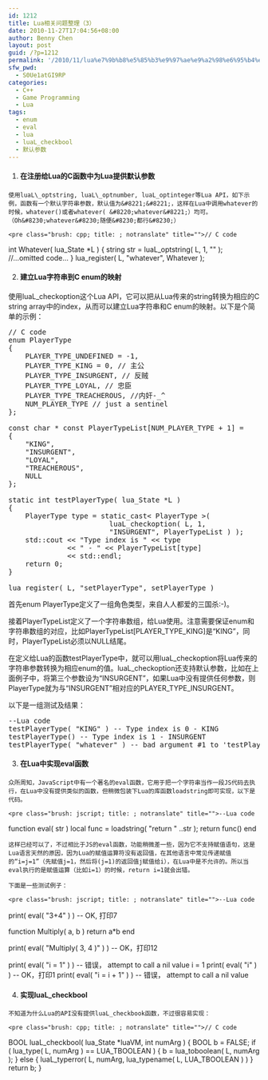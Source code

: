 ```yaml
---
id: 1212
title: Lua相关问题整理（3）
date: 2010-11-27T17:04:56+08:00
author: Benny Chen
layout: post
guid: /?p=1212
permalink: '/2010/11/lua%e7%9b%b8%e5%85%b3%e9%97%ae%e9%a2%98%e6%95%b4%e7%90%86%ef%bc%883%ef%bc%89/'
sfw_pwd:
  - S0Ue1atGI9RP
categories:
  - C++
  - Game Programming
  - Lua
tags:
  - enum
  - eval
  - lua
  - luaL_checkbool
  - 默认参数
---
```

  1. #### 在注册给Lua的C函数中为Lua提供默认参数
    
    使用luaL\_optstring, luaL\_optnumber, luaL_optinteger等Lua API，如下示例，函数有一个默认字符串参数，默认值为&#8221;&#8221;，这样在Lua中调用whatever的时候，whatever()或者whatever( &#8220;whatever&#8221;）均可。（Oh&#8230;whatever&#8230;随便&#8230;都行&#8230;）
    
    <pre class="brush: cpp; title: ; notranslate" title="">// C code
int Whatever( lua_State *L )
{
	string str = luaL_optstring( L, 1, "" );
	//...omitted code...
}
lua_register( L, "whatever", Whatever );
</pre>

  2. #### 建立Lua字符串到C enum的映射

使用luaL_checkoption这个Lua API，它可以把从Lua传来的string转换为相应的C string array中的index，从而可以建立Lua字符串和C enum的映射。以下是个简单的示例：

<pre class="brush: cpp; title: ; notranslate" title="">// C code
enum PlayerType
{
	PLAYER_TYPE_UNDEFINED = -1,
	PLAYER_TYPE_KING = 0, // 主公
	PLAYER_TYPE_INSURGENT, // 反贼
	PLAYER_TYPE_LOYAL, // 忠臣
	PLAYER_TYPE_TREACHEROUS, //内奸-_^
	NUM_PLAYER_TYPE // just a sentinel
};

const char * const PlayerTypeList[NUM_PLAYER_TYPE + 1] =
{
	"KING",
	"INSURGENT",
	"LOYAL",
	"TREACHEROUS",
	NULL
};

static int testPlayerType( lua_State *L )
{
	PlayerType type = static_cast&lt; PlayerType &gt;( 
						luaL_checkoption( L, 1, 
						"INSURGENT", PlayerTypeList ) );
	std::cout &lt;&lt; "Type index is " &lt;&lt; type 
		      &lt;&lt; " - " &lt;&lt; PlayerTypeList[type] 
		      &lt;&lt; std::endl;
	return 0;
}

lua_register( L, "setPlayerType", setPlayerType )
</pre>

首先enum PlayerType定义了一组角色类型，来自人人都爱的三国杀:-)。

接着PlayerTypeList定义了一个字符串数组，给Lua使用。注意需要保证enum和字符串数组的对应，比如PlayerTypeList[PLAYER\_TYPE\_KING]是“KING&#8221;，同时，PlayerTypeList必须以NULL结尾。

在定义给Lua的函数testPlayerType中，就可以用luaL\_checkoption将Lua传来的字符串参数转换为相应enum的值。luaL\_checkoption还支持默认参数，比如在上面例子中，将第三个参数设为“INSURGENT&#8221;，如果Lua中没有提供任何参数，则PlayerType就为与“INSURGENT”相对应的PLAYER\_TYPE\_INSURGENT。

以下是一组测试及结果：

<pre class="brush: jscript; title: ; notranslate" title="">--Lua code
testPlayerType( "KING" ) -- Type index is 0 - KING
testPlayerType() -- Type index is 1 - INSURGENT
testPlayerType( "whatever" ) -- bad argument #1 to 'testPlayerType' (invalid option 'whatever')
</pre></li> 

  3. #### 在Lua中实现eval函数
    
    众所周知，JavaScript中有一个著名的eval函数，它用于把一个字符串当作一段JS代码去执行，在Lua中没有提供类似的函数，但稍微包装下Lua的库函数loadstring即可实现，以下是代码。
    
    <pre class="brush: jscript; title: ; notranslate" title="">--Lua code
function eval( str )
	local func = loadstring( "return " ..str );
	return func()
end
</pre>
    
    这样已经可以了，不过相比于JS的eval函数，功能稍微差一些，因为它不支持赋值语句，这是Lua语言天然的原因，因为Lua的赋值运算符没有返回值，在其他语言中常见传递赋值的“i=j=1”（先赋值j=1，然后将(j=1)的返回值j赋值给i），在Lua中是不允许的。所以当eval执行的是赋值运算（比如i=1）的时候，return i=1就会出错。
    
    下面是一些测试例子：
    
    <pre class="brush: jscript; title: ; notranslate" title="">--Lua code
print( eval( "3+4" ) ) -- OK, 打印7

function Multiply( a, b )
	return a*b
end

print( eval( "Multiply( 3, 4 )" ) ) -- OK，打印12

print( eval( "i = 1" ) ) -- 错误， attempt to call a nil value
i = 1
print( eval( "i" ) ) -- OK，打印1
print( eval( "i = i + 1" ) ) -- 错误， attempt to call a nil value
</pre>

  4. #### 实现luaL_checkbool
    
    不知道为什么Lua的API没有提供luaL_checkbook函数，不过很容易实现：
    
    <pre class="brush: cpp; title: ; notranslate" title="">// C code
BOOL luaL_checkbool( lua_State *luaVM, int numArg )
{
	BOOL b = FALSE;
	if ( lua_type( L, numArg ) == LUA_TBOOLEAN )
	{
		b = lua_toboolean( L, numArg );
	}
	else
	{
		luaL_typerror( L, numArg, lua_typename( L, LUA_TBOOLEAN ) )
	}
	return b;
}
</pre>